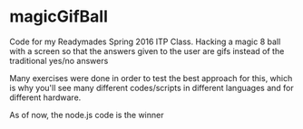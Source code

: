 # magicGifBall
Code for my Readymades Spring 2016 ITP Class. Hacking a magic 8 ball with a screen so that the answers given to the user are gifs instead of the traditional yes/no answers

Many exercises were done in order to test the best approach for this, which is why you'll see many different codes/scripts in different languages and for different hardware. 

As of now, the node.js code is the winner
